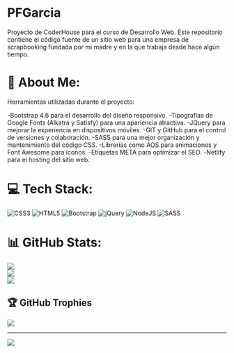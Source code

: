 # PFGarcia
Proyecto de CoderHouse para el curso de Desarrollo Web.
Este repositorio contiene el código fuente de un sitio web para una empresa de scrapbooking fundada por mi madre y en la que trabaja desde hace algún tiempo.
# 💫 About Me:
Herramientas utilizadas durante el proyecto:

-Bootstrap 4.6 para el desarrollo del diseño responsivo.
-Tipografías de Google Fonts (Alkatra y Satisfy) para una apariencia atractiva.
-JQuery para mejorar la experiencia en dispositivos móviles.
-GIT y GitHub para el control de versiones y colaboración.
-SASS para una mejor organización y mantenimiento del código CSS.
-Librerías como AOS para animaciones y Font Awesome para íconos.
-Etiquetas META para optimizar el SEO.
-Netlify para el hosting del sitio web.

# 💻 Tech Stack:
![CSS3](https://img.shields.io/badge/css3-%231572B6.svg?style=for-the-badge&logo=css3&logoColor=white) ![HTML5](https://img.shields.io/badge/html5-%23E34F26.svg?style=for-the-badge&logo=html5&logoColor=white) ![Bootstrap](https://img.shields.io/badge/bootstrap-%23563D7C.svg?style=for-the-badge&logo=bootstrap&logoColor=white) ![jQuery](https://img.shields.io/badge/jquery-%230769AD.svg?style=for-the-badge&logo=jquery&logoColor=white) ![NodeJS](https://img.shields.io/badge/node.js-6DA55F?style=for-the-badge&logo=node.js&logoColor=white) ![SASS](https://img.shields.io/badge/SASS-hotpink.svg?style=for-the-badge&logo=SASS&logoColor=white)
# 📊 GitHub Stats:
![](https://github-readme-stats.vercel.app/api?username=DiegoG379&theme=dark&hide_border=false&include_all_commits=false&count_private=false)<br/>
![](https://github-readme-streak-stats.herokuapp.com/?user=DiegoG379&theme=dark&hide_border=false)<br/>
![](https://github-readme-stats.vercel.app/api/top-langs/?username=DiegoG379&theme=dark&hide_border=false&include_all_commits=false&count_private=false&layout=compact)

## 🏆 GitHub Trophies
![](https://github-profile-trophy.vercel.app/?username=DiegoG379&theme=radical&no-frame=false&no-bg=true&margin-w=4)

---
[![](https://visitcount.itsvg.in/api?id=DiegoG379&icon=0&color=0)](https://visitcount.itsvg.in)

<!-- Proudly created with GPRM ( https://gprm.itsvg.in ) -->
